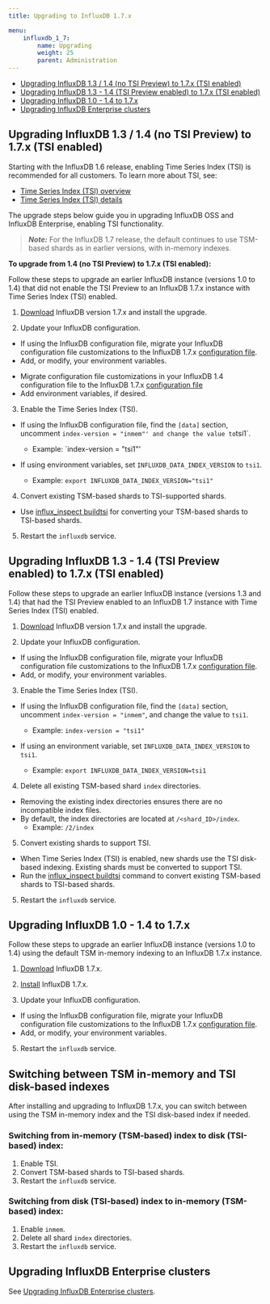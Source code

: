 ```yaml
---
title: Upgrading to InfluxDB 1.7.x

menu:
    influxdb_1_7:
        name: Upgrading
        weight: 25
        parent: Administration
---
```


-   [Upgrading InfluxDB 1.3 / 1.4 (no TSI Preview) to 1.7.x (TSI enabled)](#upgrading-influxdb-1-3-1-4-no-tsi-preview-to-1-7-x-tsi-enabled)
-   [Upgrading InfluxDB 1.3 - 1.4 (TSI Preview enabled) to 1.7.x (TSI enabled)](#upgrading-influxdb-1-3-1-4-tsi-preview-enabled-to-1-7-x-tsi-enabled)
-   [Upgrading InfluxDB 1.0 - 1.4 to 1.7.x](#upgrading-influxdb-1-0-1-4-to-1-7-x)
-   [Upgrading InfluxDB Enterprise clusters](#upgrading-influxdb-enterprise-clusters)

## Upgrading InfluxDB 1.3 / 1.4 (no TSI Preview) to 1.7.x (TSI enabled)

Starting with the InfluxDB 1.6 release, enabling Time Series Index (TSI) is recommended for all customers. To learn more about TSI, see:

-   [Time Series Index (TSI) overview](/influxdb/v1.7/concepts/time-series-index/)
-   [Time Series Index (TSI) details](/influxdb/v1.7/concepts/tsi-details/)

The upgrade steps below guide you in upgrading InfluxDB OSS and InfluxDB Enterprise, enabling TSI functionality.

> **_Note:_** For the InfluxDB 1.7 release, the default continues to use TSM-based shards as in earlier versions, with in-memory indexes.

**To upgrade from 1.4 (no TSI Preview) to 1.7.x (TSI enabled):**

Follow these steps to upgrade an earlier InfluxDB instance (versions 1.0 to 1.4) that did not enable the TSI Preview to an InfluxDB 1.7.x instance with Time Series Index (TSI) enabled.

1. [Download](https://influxdata.com/downloads/#influxdb) InfluxDB version 1.7.x and install the upgrade.

2. Update your InfluxDB configuration.

-   If using the InfluxDB configuration file, migrate your InfluxDB configuration file customizations to the InfluxDB 1.7.x [configuration file](/influxdb/v1.7/administration/config/).
-   Add, or modify, your environment variables.

*   Migrate configuration file customizations in your InfluxDB 1.4 configuration file to the InfluxDB 1.7.x [configuration file](/influxdb/v1.7/administration/config/)
*   Add environment variables, if desired.

3. Enable the Time Series Index (TSI).

-   If using the InfluxDB configuration file, find the `[data]` section, uncomment `index-version = "inmem"' and change the value to`tsi1`.

    -   Example: `index-version = "tsi1"'

-   If using environment variables, set `INFLUXDB_DATA_INDEX_VERSION` to `tsi1`.
    -   Example: `export INFLUXDB_DATA_INDEX_VERSION="tsi1"`

4. Convert existing TSM-based shards to TSI-supported shards.

-   Use [influx_inspect buildtsi](/influxdb/v1.7/tools/influx_inspect/#buildtsi) for converting your TSM-based shards to TSI-based shards.

5. Restart the `influxdb` service.

## Upgrading InfluxDB 1.3 - 1.4 (TSI Preview enabled) to 1.7.x (TSI enabled)

Follow these steps to upgrade an earlier InfluxDB instance (versions 1.3 and 1.4) that had the TSI Preview enabled to an InfluxDB 1.7 instance with Time Series Index (TSI) enabled.

1. [Download](https://influxdata.com/downloads/#influxdb) InfluxDB version
   1.7.x and install the upgrade.

2. Update your InfluxDB configuration.

-   If using the InfluxDB configuration file, migrate your InfluxDB configuration file customizations to the InfluxDB 1.7.x [configuration file](/influxdb/v1.7/administration/config/).
-   Add, or modify, your environment variables.

3. Enable the Time Series Index (TSI).

-   If using the InfluxDB configuration file, find the `[data]` section, uncomment `index-version = "inmem"`, and change the value to `tsi1`.

    -   Example: `index-version = "tsi1"`

-   If using an environment variable, set `INFLUXDB_DATA_INDEX_VERSION` to `tsi1`.
    -   Example: `export INFLUXDB_DATA_INDEX_VERSION=tsi1`

4. Delete all existing TSM-based shard `index` directories.

-   Removing the existing index directories ensures there are no incompatible index files.
-   By default, the index directories are located at `/<shard_ID>/index`.
    -   Example: `/2/index`

5. Convert existing shards to support TSI.

-   When Time Series Index (TSI) is enabled, new shards use the TSI disk-based indexing. Existing shards must be converted to support TSI.
-   Run the [influx_inspect buildtsi](/influxdb/v1.7/tools/influx_inspect/#buildtsi) command to convert existing TSM-based shards to TSI-based shards.

5. Restart the `influxdb` service.

## Upgrading InfluxDB 1.0 - 1.4 to 1.7.x

Follow these steps to upgrade an earlier InfluxDB instance (versions 1.0 to 1.4) using the default TSM in-memory indexing to an InfluxDB 1.7.x instance.

1. [Download](https://influxdata.com/downloads/#influxdb) InfluxDB 1.7.x.

2. [Install](/influxdb/v1.7/introduction/installation) InfluxDB 1.7.x.

3. Update your InfluxDB configuration.

-   If using the InfluxDB configuration file, migrate your InfluxDB configuration file customizations to the InfluxDB 1.7.x [configuration file](/influxdb/v1.7/administration/config/).
-   Add, or modify, your environment variables.

5. Restart the `influxdb` service.

## Switching between TSM in-memory and TSI disk-based indexes

After installing and upgrading to InfluxDB 1.7.x, you can switch between using the TSM in-memory index and the TSI disk-based index if needed.

### Switching from in-memory (TSM-based) index to disk (TSI-based) index:

1. Enable TSI.
2. Convert TSM-based shards to TSI-based shards.
3. Restart the `influxdb` service.

### Switching from disk (TSI-based) index to in-memory (TSM-based) index:

1. Enable `inmem`.
2. Delete all shard `index` directories.
3. Restart the `influxdb` service.

## Upgrading InfluxDB Enterprise clusters

See [Upgrading InfluxDB Enterprise clusters](/enterprise_influxdb/v1.6/administration/upgrading/).
